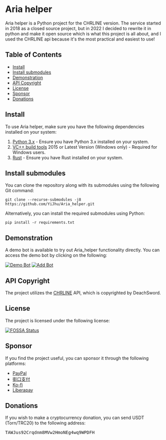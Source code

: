 <h1>Aria helper</h1>
<p>Aria helper is a Python project for the CHRLINE version. The service started in 2018 as a closed source project, but in 2022 I decided to rewrite it in python and make it open source which is what this project is all about, and I used the CHRLINE api because it's the most practical and easiest to use!</p>

<h2>Table of Contents</h2>
<ul>
  <li><a href="#install">Install</a></li>
  <li><a href="#install-submodules">Install submodules</a></li>
  <li><a href="#demonstration">Demonstration</a></li>
  <li><a href="#api-copyright">API Copyright</a></li>
  <li><a href="#license">License</a></li>
  <li><a href="#sponsor">Sponsor</a></li>
  <li><a href="#donations">Donations</a></li>
</ul>

<h2 id="install">Install</h2>
<p>To use Aria helper, make sure you have the following dependencies installed on your system:</p>
<ol>
  <li><a href="https://python.org">Python 3.x</a> - Ensure you have Python 3.x installed on your system.</li>
  <li><a href="https://visualstudio.microsoft.com/downloads">VC++ build tools</a> 2015 or Latest Version (Windows only)
    - Required for Windows users.</li>
  <li><a href="https://rust-lang.org">Rust</a> - Ensure you have Rust installed on your system.</li>
</ol>

<h2 id="install-submodules">Install submodules</h2>
<p>You can clone the repository along with its submodules using the following Git command:</p>
<pre><code>git clone --recurse-submodules -j8 https://github.com/YiJhu/Aria_helper.git</code></pre>
<p>Alternatively, you can install the required submodules using Python:</p>
<pre><code>pip install -r requirements.txt</code></pre>

<h2 id="demonstration">Demonstration</h2>
<p>A demo bot is available to try out Aria_helper functionality directly. You can access the demo bot by clicking on
  the following:</p>
<a href="https://line.me/R/ti/p/g3c8dOwDFb"><img src="https://github.com/YiJhu/Aria_helper/blob/main/docs/demon.png"
    alt="Demo Bot"></a>
<a href="https://line.me/R/ti/p/g3c8dOwDFb"><img src="https://github.com/YiJhu/Aria_helper/blob/main/docs/add.png"
    alt="Add Bot"></a>

<h2 id="api-copyright">API Copyright</h2>
<p>The project utilizes the <a href="https://github.com/DeachSword/CHRLINE">CHRLINE</a> API, which is copyrighted by
  DeachSword.</p>

<h2 id="license">License</h2>
<p>The project is licensed under the following license:</p>
<a href="https://app.fossa.com/projects/git%2Bgithub.com%2FYiJhu%2FAria_helper?ref=badge_large"><img
    src="https://app.fossa.com/api/projects/git%2Bgithub.com%2FYiJhu%2FAria_helper.svg?type=large"
    alt="FOSSA Status"></a>

<h2 id="sponsor">Sponsor</h2>
<p>If you find the project useful, you can sponsor it through the following platforms:</p>
<ul>
  <li><a href="www.paypal.me/YiJhu486">PayPal</a></li>
  <li><a href="https://www.jkopay.com/transfer?j=Transfer:908589779">街口支付</a></li>
  <li><a href="https://ko-fi.com/Z8Z5D0PMY">Ko-fi</a></li>
  <li><a href="https://liberapay.com/LH/donate">Liberapay</a></li>
</ul>

<h2 id="donations">Donations</h2>
<p>If you wish to make a cryptocurrency donation, you can send USDT (Torn/TRC20) to the following address:</p>
<pre>TAWJus92Crqdnm8MVw2HmoNEg4wq9WPDFH</pre>
